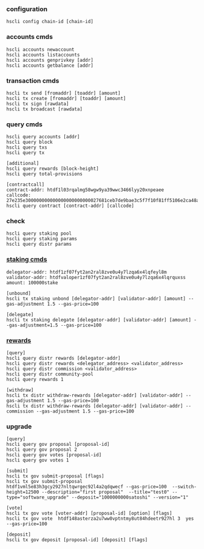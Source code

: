 ### configuration
    hscli config chain-id [chain-id]

### accounts cmds
    hscli accounts newaccount
    hscli accounts listaccounts
    hscli accounts genprivkey [addr]
    hscli accounts getbalance [addr]

### transaction cmds
    hscli tx send [fromaddr] [toaddr] [amount]
    hscli tx create [fromaddr] [toaddr] [amount]
    hscli tx sign [rawdata]
    hscli tx broadcast [rawdata]

### query cmds
```
hscli query accounts [addr]
hscli query block
hscli query txs
hscli query tx

[additional]
hscli query rewards [block-height]
hscli query total-provisions

[contractcall]
contract-addr: htdf1l03rqalmg58wgw9ya39wwc3466lyy20xnpeaee
callcode: 27e235e300000000000000000000000027681ceb7de9bae3c5f7f10f81ff5106e2ca48a7
hscli query contract [contract-addr] [callcode]
```
### check
    hscli query staking pool
    hscli query staking params
    hscli query distr params

### [staking cmds](https://github.com/orientwalt/htdf/blob/master/x/staking/client/cli/tx.go)
    delegator-addr: htdf1zf07fyt2an2ral8zve0u4y7lzqa6x4lqfeyl8m
    validator-addr: htdfvaloper1zf07fyt2an2ral8zve0u4y7lzqa6x4lqrquxss
    amount: 100000stake
    
    [unbound]
    hscli tx staking unbond [delegator-addr] [validator-addr] [amount] --gas-adjustment 1.5 --gas-price=100

    [delegate]
    hscli tx staking delegate [delegator-addr] [validator-addr] [amount] --gas-adjustment=1.5 --gas-price=100
### [rewards](https://github.com/orientwalt/htdf/blob/master/x/distribution/client/cli/tx.go)
    [query]
    hscli query distr rewards [delegator-addr]
    hscli query distr rewards <delegator_address> <validator_address>
    hscli query distr commission <validator_address>
    hscli query distr community-pool
    hscli query rewards 1

    [withdraw]
    hscli tx distr withdraw-rewards [delegator-addr] [validator-addr] --gas-adjustment 1.5 --gas-price=100
    hscli tx distr withdraw-rewards [delegator-addr] [validator-addr] --commission --gas-adjustment 1.5 --gas-price=100

### upgrade
```
[query]
hscli query gov proposal [proposal-id]
hscli query gov proposal 2
hscli query gov votes [proposal-id] 
hscli query gov votes 1

[submit]
hscli tx gov submit-proposal [flags]
hscli tx gov submit-proposal htdf1vml5e83h3gcy2927nltqwrgec92l4a2qdqwecf --gas-price=100  --switch-height=12500 --description="first proposal"  --title="test0" --type="software_upgrade" --deposit="1000000000satoshi" --version="1"

[vote]
hscli tx gov vote [voter-addr] [proposal-id] [option] [flags]
hscli tx gov vote  htdf148asterza2u7ww0vptntmy8ut84hdeetr927hl 3  yes --gas-price=100 

[deposit]
hscli tx gov deposit [proposal-id] [deposit] [flags]
```